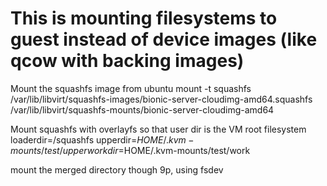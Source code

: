 # This is mounting filesystems to guest instead of device images (like qcow with backing images)
Mount the squashfs image from ubuntu
  mount -t squashfs \
      /var/lib/libvirt/squashfs-images/bionic-server-cloudimg-amd64.squashfs \
      /var/lib/libvirt/squashfs-mounts/bionic-server-cloudimg-amd64

Mount squashfs with overlayfs so that user dir is the VM root filesystem
  loaderdir=/squashfs
  upperdir=$HOME/.kvm-mounts/test/upper
  workdir=$HOME/.kvm-mounts/test/work

mount the merged directory though 9p, using fsdev


